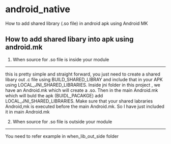 # android_native
How to add shared library (.so file) in android apk using Android MK


How to add shared libary into apk using android.mk
--------------------------------------------------

1) When source for .so file is inside your module
------------------------------------------------
this is pretty simple and straight forward, you just need to create a shared libary out .c file using BUILD_SHARED_LIBRAY and include that in your APK
using LOCAL_JNI_SHARED_LIBRARIES. Inside jni folder in this project , we have an Android.mk which will create a .so.
Then in the main Android.mk which will buld the apk (BUIDL_PACAKGE) add LOCAL_JNI_SHARED_LIBRARIES. Make sure that your shared labraries Android,mk is
executed before the main Android.mk. So I have just included it in main Android.mk

2) When source for .so file is outside your module
------------------------------------------
You need to refer example in when_lib_out_side folder
